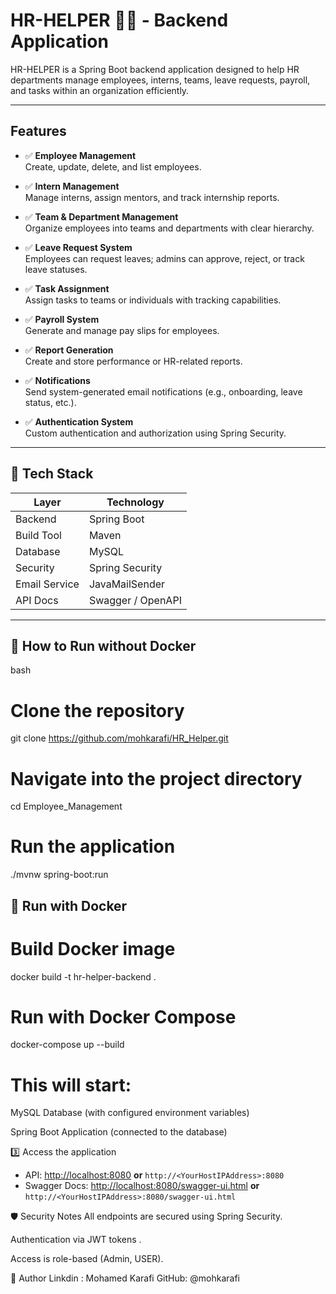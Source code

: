 # HR-HELPER 🧑‍💼 - Backend Application

HR-HELPER is a Spring Boot backend application designed to help HR departments manage employees, interns, teams, leave requests, payroll, and tasks within an organization efficiently.

---

##  Features

- ✅ **Employee Management**  
  Create, update, delete, and list employees.

- ✅ **Intern Management**  
  Manage interns, assign mentors, and track internship reports.

- ✅ **Team & Department Management**  
  Organize employees into teams and departments with clear hierarchy.

- ✅ **Leave Request System**  
  Employees can request leaves; admins can approve, reject, or track leave statuses.

- ✅ **Task Assignment**  
  Assign tasks to teams or individuals with tracking capabilities.

- ✅ **Payroll System**  
  Generate and manage pay slips for employees.

- ✅ **Report Generation**  
  Create and store performance or HR-related reports.

- ✅ **Notifications**  
  Send system-generated email notifications (e.g., onboarding, leave status, etc.).

- ✅ **Authentication System**  
  Custom authentication and authorization using Spring Security.

---

## 🧱 Tech Stack

| Layer         | Technology             |
|---------------|------------------------|
| Backend       | Spring Boot            |
| Build Tool    | Maven                  |
| Database      | MySQL                  |
| Security      | Spring Security        |
| Email Service | JavaMailSender         |
| API Docs      | Swagger / OpenAPI      |

---

## 🚀 How to Run without Docker

bash
# Clone the repository
git clone https://github.com/mohkarafi/HR_Helper.git

# Navigate into the project directory
cd Employee_Management

# Run the application
./mvnw spring-boot:run

##  🐳 Run with Docker
 # Build Docker image
docker build -t hr-helper-backend .

# Run with Docker Compose
docker-compose up --build

# This will start:

MySQL Database (with configured environment variables)

Spring Boot Application (connected to the database)

3️⃣ Access the application

- API: [http://localhost:8080](http://localhost:8080) **or** `http://<YourHostIPAddress>:8080`
- Swagger Docs: [http://localhost:8080/swagger-ui.html](http://localhost:8080/swagger-ui.html) **or** `http://<YourHostIPAddress>:8080/swagger-ui.html`


🛡️ Security Notes
All endpoints are secured using Spring Security.

Authentication via JWT tokens .

Access is role-based (Admin, USER).

👤 Author
Linkdin : Mohamed Karafi
GitHub: @mohkarafi


